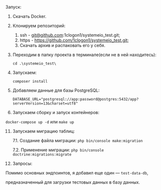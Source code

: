 Запуск:
1. Скачать Docker.

2. Клонируем репозиторий:
	1) ssh - git@github.com:1clogon1/systemeio_test.git; 
	2) https - https://github.com/1clogon1/systemeio_test.git; 
	3) Скачать архив и распаковать его у себя.

3. Переходим в папку проекта в терминале(если не в ней находитесь):

	`cd .\systemeio_test\`

5. Запускаем:

	`composer install`

7. Добавляем данные для базы PostgreSQL:

   	`DATABASE_URL="postgresql://app:password@postgres:5432/app?serverVersion=13&charset=utf8"`

9. Запускаем сборку и запуск контейнеров:

  `docker-compose up -d`
   или
  `make up`

11. Запускаем миграцию таблиц:

  	7.1. Создание файла миграции:
  	`php bin/console make:migration`

  	7.2. Применение миграции:
  	`php bin/console doctrine:migrations:migrate`

12. Запросы:

  Помимо основных эндпоинтов, я добавил еще один — `test-data-db`, 

  предназначенный для загрузки тестовых данных в базу данных.
